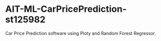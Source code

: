 # AIT-ML-CarPricePrediction-st125982
Car Price Prediction software using Ploty and Random Forest Regressor.
